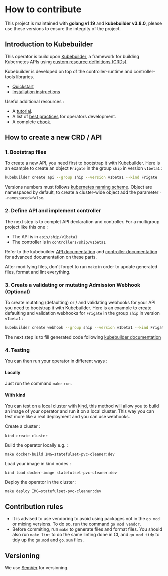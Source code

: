 # How to contribute

This project is maintained with **golang v1.19** and **kubebuilder v3.8.0**, please use these versions to ensure the integrity of the project.

## Introduction to Kubebuilder

This operator is build upon [Kubebuilder](https://github.com/kubernetes-sigs/kubebuilder), a framework for building Kubernetes APIs using [custom resource definitions (CRDs)](https://kubernetes.io/docs/tasks/extend-kubernetes/custom-resources/custom-resource-definitions/).

Kubebuilder is developed on top of the controller-runtime and controller-tools libraries.

- [Quickstart](https://book.kubebuilder.io/quick-start.html)
- [Installation instructions](https://book.kubebuilder.io/quick-start.html#installation)

Useful additional resources :

- A [tutorial](https://book.kubebuilder.io/cronjob-tutorial/cronjob-tutorial.html).
- A list of [best practices](https://www.openshift.com/blog/kubernetes-operators-best-practices) for operators development.
- A complete [ebook](https://book.kubebuilder.io/introduction.html).

## How to create a new CRD / API

### 1. Bootstrap files

To create a new API, you need first to bootstrap it with Kubebuilder.
Here is an example to create an object `Frigate` in the group `ship` in version `v1beta1` :

```bash
kubebuilder create api --group ship --version v1beta1 --kind Frigate
```

Versions numbers must follows [kubernetes naming scheme](https://kubernetes.io/docs/concepts/overview/kubernetes-api/#api-versioning). Object are namespaced by default, to create a cluster-wide object add the parameter `--namespaced=false`.

### 2. Define API and implement controller

The next step is to complet API declaration and controller. For a multigroup project like this one :

- The API is in `apis/ship/v1beta1`
- The controller is in `controllers/ship/v1beta1`

Refer to the kubebuilder [API documentation](https://book.kubebuilder.io/cronjob-tutorial/new-api.html) and [controller documentation](https://book.kubebuilder.io/cronjob-tutorial/controller-overview.html) for advanced documentation on these parts.

After modifying files, don't forget to run `make` in order to update generated files, format and lint everything.

### 3. Create a validating or mutating Admission Webhook (Optional)

To create mutating (defaulting) or / and validating webhooks for your API you need to bootstrap it with Kubebuilder.
Here is an example to create defaulting and validation webhooks for `Frigate` in the group `ship` in version `v1beta1` :

```bash
kubebuilder create webhook --group ship --version v1beta1 --kind Frigate --defaulting --programmatic-validation
```

The next step is to fill generated code following [kubebuilder documentation](https://book.kubebuilder.io/cronjob-tutorial/webhook-implementation.html)

### 4. Testing

You can then run your operator in different ways :

#### Locally

Just run the command `make run`.

#### With kind

You can test on a local cluster with [kind](https://kind.sigs.k8s.io/), this method will allow you to build an image of your operator and run it on a local cluster. This way you can test more like a real deployment and you can use webhooks.

Create a cluster :

`kind create cluster`

Build the operator locally e.g. :

`make docker-build IMG=statefulset-pvc-cleaner:dev`

Load your image in kind nodes :

`kind load docker-image statefulset-pvc-cleaner:dev`

Deploy the operator in the cluster :

`make deploy IMG=statefulset-pvc-cleaner:dev`

## Contribution rules

- It is advised to use vendoring to avoid using packages not in the `go mod` or mixing versions.
  To do so, run the command `go mod vendor`.
- Before commiting, run `make` to generate files and format files. You should also run `make lint` to do the same linting done in CI, and `go mod tidy` to tidy up the `go.mod` and `go.sum` files.

## Versioning

We use [SemVer](http://semver.org/) for versioning.
